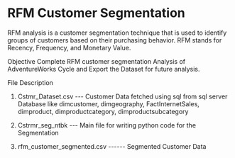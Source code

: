 # RFM Customer Segmentation
RFM analysis is a customer segmentation technique that is used to identify groups of customers based on their purchasing behavior. RFM stands for Recency, Frequency, and Monetary Value.

Objective
Complete RFM customer segmentation Analysis of AdventureWorks Cycle and Export the Dataset for future analysis.


File	Description

1) Cstmr_Dataset.csv	--- Customer Data fetched using sql from sql server Database like dimcustomer, dimgeography, FactInternetSales, dimproduct, dimproductcategory, dimproductsubcategory

2) Cstrmr_seg_ntbk	--- Main file for writing python code for the Segmentation

3) rfm_customer_segmented.csv  ------ Segmented Customer Data
